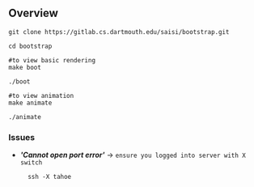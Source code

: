 ## Overview
	git clone https://gitlab.cs.dartmouth.edu/saisi/bootstrap.git

	cd bootstrap
	
	#to view basic rendering
	make boot 
	
	./boot
	
	#to view animation
	make animate
	
	./animate
	
	
### Issues

* ***'Cannot open port error'*** -> `ensure you logged into server with X switch` 

		ssh -X tahoe
